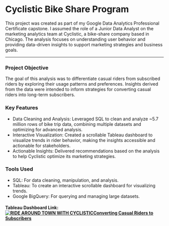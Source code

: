 # Cyclistic Bike Share Program 
This project was created as part of my Google Data Analytics Professional Certificate capstone. I assumed the role of a Junior Data Analyst on the marketing analytics team at Cyclistic, a bike-share company based in Chicago. The analysis focuses on understanding user behavior and providing data-driven insights to support marketing strategies and business goals.

***
### Project Objective

The goal of this analysis was to differentiate casual riders from subscribed riders by exploring their usage patterns and preferences. Insights derived from the data were intended to inform strategies for converting casual riders into long-term subscribers.

### Key Features

- Data Cleaning and Analysis: Leveraged SQL to clean and analyze ~5.7 million rows of bike trip data, combining multiple datasets and optimizing for advanced analysis.
- Interactive Visualization: Created a scrollable Tableau dashboard to visualize trends in rider behavior, making the insights accessible and actionable for stakeholders.
- Actionable Insights: Delivered recommendations based on the analysis to help Cyclistic optimize its marketing strategies.

### Tools Used

- SQL: For data cleaning, manipulation, and analysis.
- Tableau: To create an interactive scrollable dashboard for visualizing trends.
- Google BigQuery: For querying and managing large datasets.

#### Tableau Dashboard Link: <div class='tableauPlaceholder' id='viz1734563790580' style='position: relative'><noscript><a href='#'><img alt='RIDE AROUND TOWN WITH CYCLISTICConverting Casual Riders to Subscribers ' src='https:&#47;&#47;public.tableau.com&#47;static&#47;images&#47;GO&#47;GOOGLEDATAANALYTICSCAPSTONEPROJECTCYCLISTIC&#47;Dashboard2&#47;1_rss.png' style='border: none' /></a></noscript><object class='tableauViz'  style='display:none;'><param name='host_url' value='https%3A%2F%2Fpublic.tableau.com%2F' /> <param name='embed_code_version' value='3' /> <param name='site_root' value='' /><param name='name' value='GOOGLEDATAANALYTICSCAPSTONEPROJECTCYCLISTIC&#47;Dashboard2' /><param name='tabs' value='no' /><param name='toolbar' value='yes' /><param name='static_image' value='https:&#47;&#47;public.tableau.com&#47;static&#47;images&#47;GO&#47;GOOGLEDATAANALYTICSCAPSTONEPROJECTCYCLISTIC&#47;Dashboard2&#47;1.png' /> <param name='animate_transition' value='yes' /><param name='display_static_image' value='yes' /><param name='display_spinner' value='yes' /><param name='display_overlay' value='yes' /><param name='display_count' value='yes' /><param name='language' value='en-US' /></object></div>                <script type='text/javascript'>                    var divElement = document.getElementById('viz1734563790580');                    var vizElement = divElement.getElementsByTagName('object')[0];                    if ( divElement.offsetWidth > 800 ) { vizElement.style.width='1000px';vizElement.style.height='2927px';} else if ( divElement.offsetWidth > 500 ) { vizElement.style.width='1000px';vizElement.style.height='2927px';} else { vizElement.style.width='100%';vizElement.style.height='2877px';}                     var scriptElement = document.createElement('script');                    scriptElement.src = 'https://public.tableau.com/javascripts/api/viz_v1.js';                    vizElement.parentNode.insertBefore(scriptElement, vizElement);                </script>

